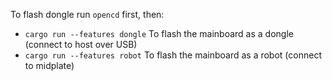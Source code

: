 To flash dongle run `opencd` first, then:

- `cargo run --features dongle` To flash the mainboard as a dongle (connect to host over USB)
- `cargo run --features robot` To flash the mainboard as a robot (connect to midplate)

